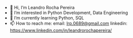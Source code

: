 - 👋 Hi, I’m Leandro Rocha Pereira
- 👀 I’m interested in Python Development, Data Engineering
- 🌱 I’m currently learning Python, SQL
- 📫 How to reach me:
  email: lrp.0689@gmail.com
  linkedin: https://www.linkedin.com/in/leandrorochapereira/
  
